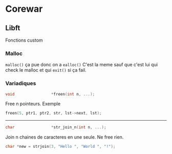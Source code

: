 # Corewar

## Libft
Fonctions custom
### Malloc
`malloc()` ça pue donc on a `ealloc()`
C'est la meme sauf que c'est lui qui check le malloc et qui `exit()` si ça fail.
### Variadiques
```C
void				*freen(int n, ...);
```
Free n pointeurs.
Exemple
```C
freen(5, ptr1, ptr2, str, lst->next, lst);
```
----
```C
char				*str_join_n(int n, ...);
```
Join n chaines de caracteres en une seule. Ne free rien.
```C
char *new = strjoin(3, "Hello ", "World ", "!");
```
